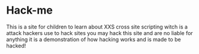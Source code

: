 # Hack-me
This is a site for children to learn about XXS cross site scripting witch is a attack hackers use to hack sites you may hack this site and are no liable for anything it is a demonstration of how hacking works and is made to be hacked!
